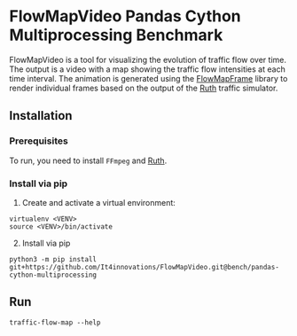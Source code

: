 # FlowMapVideo Pandas Cython Multiprocessing Benchmark

FlowMapVideo is a tool for visualizing the evolution of traffic flow over time. The output is a video with a map showing the traffic flow intensities at each time interval. The animation is generated using the [FlowMapFrame](https://github.com/It4innovations/FlowMapFrame) library to render individual frames based on the output of the [Ruth](https://github.com/It4innovations/ruth) traffic simulator.

## Installation

### Prerequisites

To run, you need to install `FFmpeg` and [Ruth](https://github.com/It4innovations/ruth).

### Install via pip

1. Create and activate a virtual environment:
```
virtualenv <VENV>
source <VENV>/bin/activate
```


2. Install via pip
```
python3 -m pip install git+https://github.com/It4innovations/FlowMapVideo.git@bench/pandas-cython-multiprocessing
```

## Run
```
traffic-flow-map --help
```